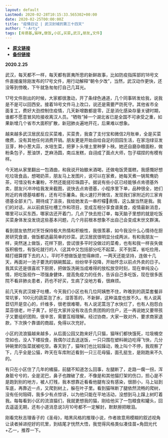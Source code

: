 ```yaml
---
layout: default
Lastmod: 2020-02-28T10:15:33.565302+00:00
date: 2020-02-25T00:00:00Z
title: "疫情日记 | 武汉封城的第三十四天"
author: "✨Arty"
tags: [肯德基,猫咪,做饭,小区,买菜,武汉,朋友,文件]
---
```


* [**原文链接**](https://mp.weixin.qq.com/s/aPlzP7IkZpo-5kD3xyIMGA)
* [**备份链接**](http://archive.ph/ytD4c)


**2020.2.25**

武汉，每天都不一样，每天都有匪夷所思的新鲜故事，比如防疫指挥部的18号文件直接废除刚发布的17号文件，用行动解释“朝令夕改”，当然，武汉动作更快，还没等到傍晚，下午就急匆匆打自己几耳光。

17号文件刚出的时候，大家都很激动，开了条绿色通道，几个同事转发给我，说我是不是可以回西安。接着18号文件马上改口，说还是需要严防死守。其他省市全面复工，费好大劲控制住疫情，几天新增数都是零，正是消化感染存量关键时期，谁都不愿意冒风险接收离汉人员。“牺牲”掉一个湖北省已是全国不可承受之重，如果新增几个省市大面积扩散，新冠肺炎遍地开花，后果难以想象。

越来越多武汉居民反应买菜难，买菜贵，我查了支付宝和微信2月账单，全是买菜缴费，没有其他任何消费开销。朋友更是开始自给自足的田园生活，在家泡绿豆发豆芽，种小葱大蒜，水培生菜，把萝卜头埋土里种萝卜秧。她还自磨杂粮面粉，做粉条包子，葱油饼，芝麻汤圆，南瓜发糕，自诩成了面点大师，包子褶捏的有模有样。

今天她从家里翻出一包酒曲，和我说开始酿米酒喝，还做电饭煲蛋糕，我感慨好想吃垃圾食品，想喝奶茶，朋友马上发图片，说可以在家煮，她每天煮一锅鸳鸯奶茶，可惜没有木薯粉，不然还能搓珍珠圆子。据说有些小区已经能够点肯德基外卖，朋友兴冲冲给我发来截图，说快去点肯德基，小程序里下单，品种很全，她们附近的肯德基啥都有，还有可乐薯条。我火速打开微信，发现我们家附近的三家肯德基全部关门，期待成了沮丧，我给她发去一串柠檬🍋表情，这么酸当然是我。我们的对话，从以前疯狂吐槽工作和项目，变成互相分享食谱美食，疫情最新消息，哪里可以买东西，哪家店还开着门，几点了快去抢订单，每天脑子里想的就是吃饭买菜身体发没发烧这些基本问题，几个月前根本想象不出自己会变成末世文群演。

看到朋友依然对烹饪保持极大热情和积极性，我很羡慕，如今我没什么心情待在厨房研究食谱，做饭都选最简单的炒菜。武汉居民很明显分成两派，有和我朋友一样，突然迷上做饭，花样下厨，尝试很多平时没做过的菜肴，也有和我一样丧失做饭积极性，有饭吃就行的人（这其中又包括部分吃不起菜，买不到菜，省吃俭用，精打细算撑下去的人）。平时不想做饭是觉得麻烦，一两天还能坚持，连做十几天，再面对一池子要洗的锅碗瓢盆，纷纷举手投降，开始怀念以前点外卖的日子。我其实还是很喜欢下厨房，把做饭洗碗当成难得的放松放空时刻，现在单纯没心情，把吃饭视作一项强身健体，提高免疫力的任务，告诉自己多吃饭，现在很多医院不看非肺炎患者，药也不好买，生病了没地方看，很麻烦。

前几天有武汉嫂子吐槽，今天我们小区也有几位阿姨憋不住，昨晚到的蔬菜套餐非常坑爹，100元的蔬菜泡了水，湿答答的，不新鲜，这种温度也放不久。有人说莴苣切开是空心的，纤维多，很老很难嚼，有人说泥蒿泡了水快烂了，也有人抱怨白菜苔很老，叶子黄了。好在大家并没有攻击负责团购的住户，还一再说她又要带孩子又要组织团购，很辛苦，需要互相理解。经过协商，大家一致对外，要求商家退款，下次换个靠谱的商超，免得以次充好。

小区的流浪猫越来越多，从后面公园又跑来好几只猫，猫咪们都快饿死，垃圾桶空空如也，没人下楼投食，我偶尔过去送送饭，一只只围在塑料碗边吃得飞快，几分钟碗里的饭菜就被吃空。春天到了，猫咪们也比较躁动，晚上叫个不停，我观察了下，几乎全是公猫，昨天在车库附近看到一只三花母猫，面孔挺生，是刚跑来不久的。

有只在小区住了几年的橘猫，前腿不知道怎么回事，左腿断了，走路一瘸一拐，浑身脏兮兮的，全是泥巴，鼻子也蹭破了皮，不像是和其他猫打架的伤口，担心是不是跑到别的地方，被人打残，我本想靠近看看他腿有没有感染，很胆小，马上钻到车底，再靠近一点，又爬到树上，躲在叶子里。看到猫咪断了腿依然流畅的爬树，没有任何阻碍，我多少有点惊讶，以为他只能在平地活动，没想到马上蹿上树盯着我。每每看到小区的流浪猫们，我就更想我的猫，刚给他买了一包粮食和罐头，回去遥遥无期，还有小道消息说3月10号都不一定解封，默默擦把眼泪。  

刚看完秋吉理香子的《圣母》，暗黑风格的推理小说，作者故意用模糊的叙述视角让读者掉进挖好的坑里，到结尾才恍然大悟，我觉得风格类似凑佳苗+角田光代+乙一，推荐一下。


